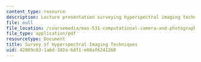 ```yaml
---
content_type: resource
description: Lecture presentation surveying hyperspectral imaging techniques.
file: null
file_location: /coursemedia/mas-531-computational-camera-and-photography-fall-2009/42009c031a6d382a6df1e08af6241268_MITMAS_531F09_lec08_3.pdf
file_type: application/pdf
resourcetype: Document
title: Survey of Hyperspectral Imaging Techniques
uid: 42009c03-1a6d-382a-6df1-e08af6241268
---
```

